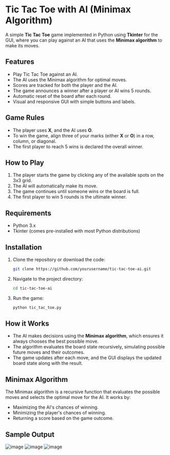 # Tic Tac Toe with AI (Minimax Algorithm)

A simple **Tic Tac Toe** game implemented in Python using **Tkinter** for the GUI, where you can play against an AI that uses the **Minimax algorithm** to make its moves.

## Features
- Play Tic Tac Toe against an AI.
- The AI uses the Minimax algorithm for optimal moves.
- Scores are tracked for both the player and the AI.
- The game announces a winner after a player or AI wins 5 rounds.
- Automatic reset of the board after each round.
- Visual and responsive GUI with simple buttons and labels.

## Game Rules
- The player uses **X**, and the AI uses **O**.
- To win the game, align three of your marks (either **X** or **O**) in a row, column, or diagonal.
- The first player to reach 5 wins is declared the overall winner.

## How to Play
1. The player starts the game by clicking any of the available spots on the 3x3 grid.
2. The AI will automatically make its move.
3. The game continues until someone wins or the board is full.
4. The first player to win 5 rounds is the ultimate winner.

## Requirements
- Python 3.x
- Tkinter (comes pre-installed with most Python distributions)

## Installation
1. Clone the repository or download the code:
    ```bash
    git clone https://github.com/yourusername/tic-tac-toe-ai.git
    ```
2. Navigate to the project directory:
    ```bash
    cd tic-tac-toe-ai
    ```
3. Run the game:
    ```bash
    python tic_tac_toe.py
    ```

## How it Works
- The AI makes decisions using the **Minimax algorithm**, which ensures it always chooses the best possible move.
- The algorithm evaluates the board state recursively, simulating possible future moves and their outcomes.
- The game updates after each move, and the GUI displays the updated board state along with the result.

## Minimax Algorithm
The Minimax algorithm is a recursive function that evaluates the possible moves and selects the optimal move for the AI. It works by:
- Maximizing the AI's chances of winning.
- Minimizing the player's chances of winning.
- Returning a score based on the game outcome.

## Sample Output
![image](https://github.com/user-attachments/assets/75ac0387-aeb5-47ef-b462-7739247b4dcb)
![image](https://github.com/user-attachments/assets/eca3c07c-cf9c-4e04-b684-44ea0276c76d)
![image](https://github.com/user-attachments/assets/e61fe34a-ae7b-40ff-9721-653f805e39d7)

